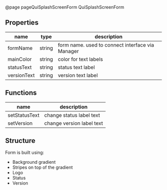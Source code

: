 @page pageQuiSplashScreenForm QuiSplashScreenForm

## Properties

| name          | type | description |
| ------------- | ---- | ----------- |
| formName | string | form name. used to connect interface via Manager |
| mainColor | string | color for text labels |
| statusText | string | status text label |
| versionText | string | version text label |

## Functions

| name          | description |
| ------------- | ----------- |
| setStatusText | change status label text |
| setVersion | change version label text |

## Structure

Form is built using:
- Background gradient
- Stripes on top of the gradient
- Logo
- Status
- Version
